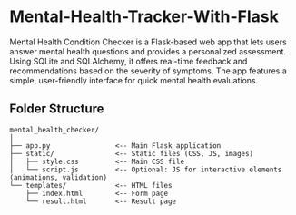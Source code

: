 # Mental-Health-Tracker-With-Flask
Mental Health Condition Checker is a Flask-based web app that lets users answer mental health questions and provides a personalized assessment. Using SQLite and SQLAlchemy, it offers real-time feedback and recommendations based on the severity of symptoms. The app features a simple, user-friendly interface for quick mental health evaluations.


## Folder Structure

```plaintext
mental_health_checker/
│
├── app.py                <-- Main Flask application
├── static/               <-- Static files (CSS, JS, images)
│   ├── style.css         <-- Main CSS file
│   └── script.js         <-- Optional: JS for interactive elements (animations, validation)
└── templates/            <-- HTML files
    ├── index.html        <-- Form page
    └── result.html       <-- Result page


